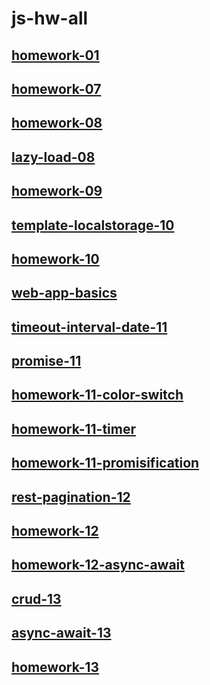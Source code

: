 # js-hw-all

## [homework-01](homework-01)

## [homework-07](homework-07)

## [homework-08](homework-08)

## [lazy-load-08](lazy-load-08)

## [homework-09](homework-09)

## [template-localstorage-10](template-localstorage-10)

## [homework-10](homework-10)

## [web-app-basics](web-app-basics)

## [timeout-interval-date-11](timeout-interval-date-11)

## [promise-11](promise-11)

## [homework-11-color-switch](homework-11-color-switch)

## [homework-11-timer](homework-11-timer)

## [homework-11-promisification](homework-11-promisification)

## [rest-pagination-12](rest-pagination-12)

## [homework-12](homework-12)

## [homework-12-async-await](homework-12-async-await)

## [crud-13](crud-13)

## [async-await-13](async-await-13)

## [homework-13](homework-13)
